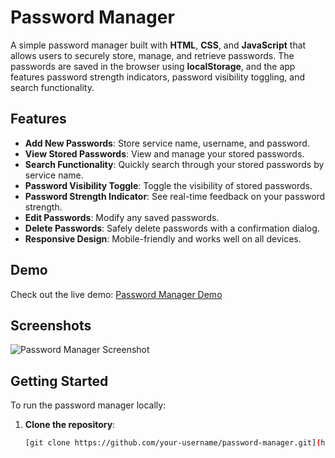 # Password Manager

A simple password manager built with **HTML**, **CSS**, and **JavaScript** that allows users to securely store, manage, and retrieve passwords. The passwords are saved in the browser using **localStorage**, and the app features password strength indicators, password visibility toggling, and search functionality.

## Features
- **Add New Passwords**: Store service name, username, and password.
- **View Stored Passwords**: View and manage your stored passwords.
- **Search Functionality**: Quickly search through your stored passwords by service name.
- **Password Visibility Toggle**: Toggle the visibility of stored passwords.
- **Password Strength Indicator**: See real-time feedback on your password strength.
- **Edit Passwords**: Modify any saved passwords.
- **Delete Passwords**: Safely delete passwords with a confirmation dialog.
- **Responsive Design**: Mobile-friendly and works well on all devices.

## Demo

Check out the live demo: [Password Manager Demo](#)

## Screenshots

![Password Manager Screenshot](./screenshots/screenshot.png)

## Getting Started

To run the password manager locally:

1. **Clone the repository**:
   ```bash
   [git clone https://github.com/your-username/password-manager.git](https://github.com/ThatVolt/PassX)
